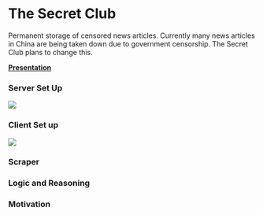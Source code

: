 # The Secret Club
Permanent storage of censored news articles. Currently many news articles in China are being taken down due to government censorship. The Secret Club plans to change this.

[**Presentation**](!https://docs.google.com/presentation/d/1f6QBUlh4zRpCTrE7G_6c_Ss-sIdVdZKSlL6EhzKmiok/edit?usp=sharing)

### Server Set Up

![](https://user-images.githubusercontent.com/3782456/39090547-fc50fc7c-45af-11e8-9342-70a0357a3445.png)


### Client Set up

![](https://user-images.githubusercontent.com/3782456/39090548-fddffd72-45af-11e8-9c79-bc53c50d6bbb.png)


### Scraper


### Logic and Reasoning



### Motivation

